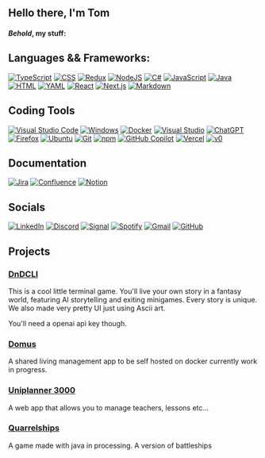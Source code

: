 ## Hello there, I'm Tom
#### *Behold*, my stuff:

## Languages && Frameworks:
[![TypeScript](https://img.shields.io/badge/TypeScript-3178C6?logo=typescript&logoColor=fff)](#)
[![CSS](https://img.shields.io/badge/CSS-1572B6?logo=css3&logoColor=fff)](#)
[![Redux](https://img.shields.io/badge/Redux-764ABC?logo=redux&logoColor=fff)](#)
[![NodeJS](https://img.shields.io/badge/Node.js-6DA55F?logo=node.js&logoColor=white)](#)
[![C#](https://custom-icon-badges.demolab.com/badge/C%23-%23239120.svg?logo=cshrp&logoColor=white)](#)
[![JavaScript](https://img.shields.io/badge/JavaScript-F7DF1E?logo=javascript&logoColor=000)](#)
[![Java](https://img.shields.io/badge/Java-%23ED8B00.svg?logo=openjdk&logoColor=white)](#)
[![HTML](https://img.shields.io/badge/HTML-%23E34F26.svg?logo=html5&logoColor=white)](#)
[![YAML](https://img.shields.io/badge/YAML-CB171E?logo=yaml&logoColor=fff)](#)
[![React](https://img.shields.io/badge/React-%2320232a.svg?logo=react&logoColor=%2361DAFB)](#)
[![Next.js](https://img.shields.io/badge/Next.js-black?logo=next.js&logoColor=white)](#)
[![Markdown](https://img.shields.io/badge/Markdown-%23000000.svg?logo=markdown&logoColor=white)](#)

## Coding Tools
[![Visual Studio Code](https://custom-icon-badges.demolab.com/badge/Visual%20Studio%20Code-0078d7.svg?logo=vsc&logoColor=white)](#)
[![Windows](https://custom-icon-badges.demolab.com/badge/Windows-0078D6?logo=windows11&logoColor=white)](#)
[![Docker](https://img.shields.io/badge/Docker-2496ED?logo=docker&logoColor=fff)](#)
[![Visual Studio](https://custom-icon-badges.demolab.com/badge/Visual%20Studio-5C2D91.svg?&logo=visual-studio&logoColor=white)](#)
[![ChatGPT](https://img.shields.io/badge/ChatGPT-74aa9c?logo=openai&logoColor=white)](#)
[![Firefox](https://img.shields.io/badge/Firefox-FF7139?logo=Firefox&logoColor=white)](#)
[![Ubuntu](https://img.shields.io/badge/Ubuntu-E95420?logo=ubuntu&logoColor=white)](#)
[![Git](https://img.shields.io/badge/Git-F05032?logo=git&logoColor=fff)](#)
[![npm](https://img.shields.io/badge/npm-CB3837?logo=npm&logoColor=fff)](#)
[![GitHub Copilot](https://img.shields.io/badge/GitHub%20Copilot-000?logo=githubcopilot&logoColor=fff)](#)
[![Vercel](https://img.shields.io/badge/Vercel-%23000000.svg?logo=vercel&logoColor=white)](#)
[![v0](https://img.shields.io/badge/v0-000?logo=v0&logoColor=fff)](#)

## Documentation
[![Jira](https://img.shields.io/badge/Jira-0052CC?logo=jira&logoColor=fff)](#)
[![Confluence](https://img.shields.io/badge/Confluence-172B4D?logo=confluence&logoColor=fff)](#)
[![Notion](https://img.shields.io/badge/Notion-000?logo=notion&logoColor=fff)](#)

## Socials
[![LinkedIn](https://custom-icon-badges.demolab.com/badge/LinkedIn-0A66C2?logo=linkedin-white&logoColor=fff)](#)
[![Discord](https://img.shields.io/badge/Discord-%235865F2.svg?&logo=discord&logoColor=white)](#)
[![Signal](https://img.shields.io/badge/Signal-3A76F0?logo=signal&logoColor=fff)](#)
[![Spotify](https://img.shields.io/badge/Spotify-1ED760?logo=spotify&logoColor=white)](#)
[![Gmail](https://img.shields.io/badge/Gmail-D14836?logo=gmail&logoColor=white)](#)
[![GitHub](https://img.shields.io/badge/GitHub-%23121011.svg?logo=github&logoColor=white)](#)

## Projects

### [DnDCLI](https://github.com/tonix401/dndcli)

This is a cool little terminal game. You'll live your own story in a fantasy world, featuring AI storytelling and exiting minigames. Every story is unique. We also made very pretty UI just using Ascii art.

You'll need a openai api key though.

### [Domus](https://github.com/DHBWLoerrach/TIF24B_AnwProjekt_A)

A shared living management app to be self hosted on docker
currently work in progress.

### [Uniplanner 3000](https://github.com/akoSiThaesler/uniplanner3000)

A web app that allows you to manage teachers, lessons etc...

### [Quarrelships](https://github.com/tonix401/quarrelships)

A game made with java in processing. A version of battleships


